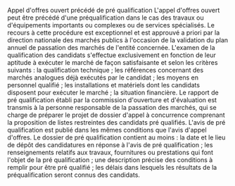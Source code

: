 Appel d'offres ouvert précédé de pré qualification
L'appel d'offres ouvert peut être précédé d'une préqualification
dans le cas des travaux ou d'équipements importants ou complexes ou de
services spécialisés. Le recours à cette procédure est exceptionnel et
est approuvé a priori par la direction nationale des marchés publics à
l'occasion de la validation du plan annuel de passation des marchés de
l'entité concernée.
L'examen de la qualification des candidats s'effectue exclusivement en
fonction de leur aptitude à exécuter le marché de façon satisfaisante et
selon les critères suivants :
la qualification technique ;
les références concernant des marchés analogues déjà exécutés par le
candidat ;
les moyens en personnel qualifié ;
les installations et matériels dont les candidats disposent pour
exécuter le marché ;
la situation financière.
Le rapport de pré qualification établi par la commission d'ouverture et
d'évaluation est transmis à la personne responsable de la passation des
marchés, qui se charge de préparer le projet de dossier d'appel à
concurrence comprenant la proposition de listes restreintes des
candidats pré qualifiés.
L'avis de pré qualification est publié dans les mêmes conditions que
l'avis d'appel d'offres. Le dossier de pré qualification contient au
moins :
la date et le lieu de dépôt des candidatures en réponse à l'avis de
pré qualification ;
les renseignements relatifs aux travaux, fournitures ou prestations
qui font l'objet de la pré qualification ;
une description précise des conditions à remplir pour être pré
qualifié ;
les délais dans lesquels les résultats de la préqualification seront
connus des candidats.
